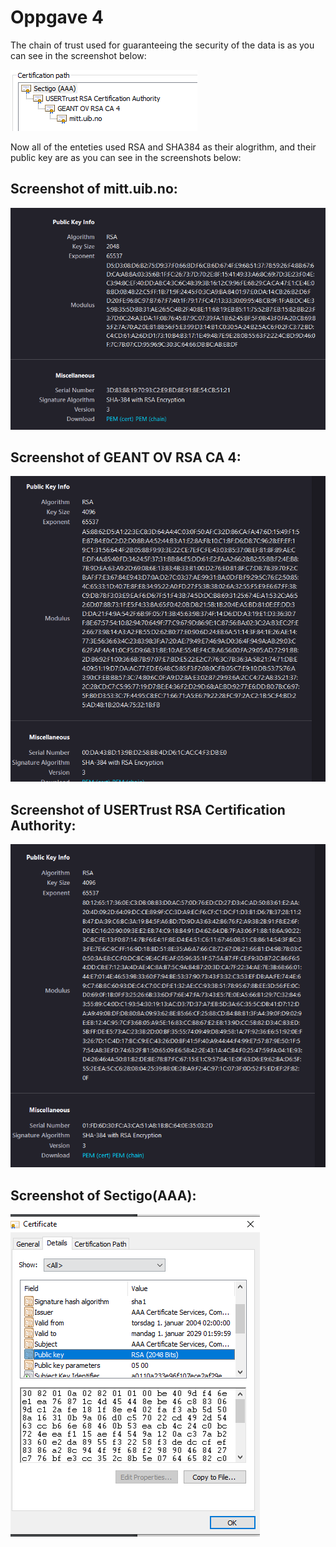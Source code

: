 # Oppgave 4

The chain of trust used for guaranteeing the security of the data is as you can see in the screenshot below:

![Screenshot](CertificationPath.png?raw=true "Screenshot")
 
Now all of the enteties used RSA and SHA384 as their alogrithm, and their public key are as you can see in the screenshots below:

## Screenshot of mitt.uib.no:

![Screenshot](mittUib.png?raw=true "Screenshot")

## Screenshot of GEANT OV RSA CA 4:

![Screenshot](Geant.png?raw=true "Screenshot")

## Screenshot of USERTrust RSA Certification Authority:

![Screenshot](UserTrust.png?raw=true "Screenshot")

## Screenshot of Sectigo(AAA):

![Screenshot](Sectigo(AAA).png?raw=true "Screenshot")
